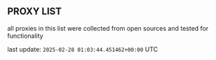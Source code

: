 ## PROXY LIST

all proxies in this list were collected from open sources and tested for functionality

last update: `2025-02-28 01:03:44.451462+00:00` UTC
